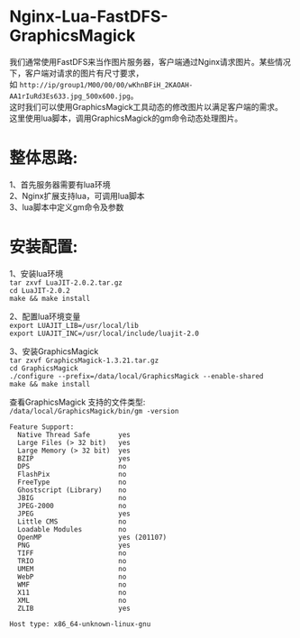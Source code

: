 # Nginx-Lua-FastDFS-GraphicsMagick

我们通常使用FastDFS来当作图片服务器，客户端通过Nginx请求图片。某些情况下，客户端对请求的图片有尺寸要求，<br />如  `http://ip/group1/M00/00/00/wKhnBFiH_2KAOAH-AA1rIuRd3Es633.jpg_500x600.jpg`。<br />这时我们可以使用GraphicsMagick工具动态的修改图片以满足客户端的需求。<br/>
这里使用lua脚本，调用GraphicsMagick的gm命令动态处理图片。<br/>

 # 整体思路:
1、首先服务器需要有lua环境<br />
2、Nginx扩展支持lua，可调用lua脚本<br />
3、lua脚本中定义gm命令及参数<br />

# 安装配置:
1、安装lua环境<br />
`tar zxvf LuaJIT-2.0.2.tar.gz`<br />
`cd LuaJIT-2.0.2`<br />
`make && make install`<br />

2、配置lua环境变量<br />
`export LUAJIT_LIB=/usr/local/lib`<br />
`export LUAJIT_INC=/usr/local/include/luajit-2.0`<br />

3、安装GraphicsMagick<br />
`tar zxvf GraphicsMagick-1.3.21.tar.gz`<br />
`cd GraphicsMagick`<br />
`./configure --prefix=/data/local/GraphicsMagick --enable-shared`<br />
`make && make install`<br />

查看GraphicsMagick 支持的文件类型:<br />
`/data/local/GraphicsMagick/bin/gm -version`<br />

```
Feature Support:
  Native Thread Safe       yes
  Large Files (> 32 bit)   yes
  Large Memory (> 32 bit)  yes
  BZIP                     yes
  DPS                      no
  FlashPix                 no
  FreeType                 no
  Ghostscript (Library)    no
  JBIG                     no
  JPEG-2000                no
  JPEG                     yes
  Little CMS               no
  Loadable Modules         no
  OpenMP                   yes (201107)
  PNG                      yes
  TIFF                     no
  TRIO                     no
  UMEM                     no
  WebP                     no
  WMF                      no
  X11                      no
  XML                      no
  ZLIB                     yes

Host type: x86_64-unknown-linux-gnu
